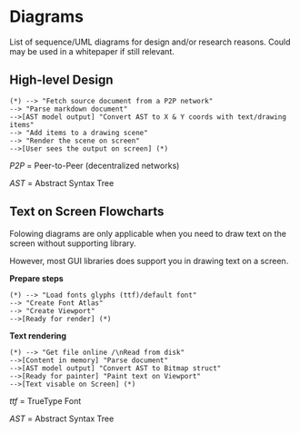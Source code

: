 # Diagrams

List of sequence/UML diagrams for design and/or research reasons. Could may be used in a whitepaper if still relevant.

## High-level Design

```plantuml
(*) --> "Fetch source document from a P2P network"
--> "Parse markdown document"
-->[AST model output] "Convert AST to X & Y coords with text/drawing items"
--> "Add items to a drawing scene"
--> "Render the scene on screen"
-->[User sees the output on screen] (*)
```

*P2P* = Peer-to-Peer (decentralized networks)

*AST* = Abstract Syntax Tree

## Text on Screen Flowcharts

Folowing diagrams are only applicable when you need to draw text on the screen without supporting library.

However, most GUI libraries does support you in drawing text on a screen.

**Prepare steps**

```plantuml
(*) --> "Load fonts glyphs (ttf)/default font"
--> "Create Font Atlas"
--> "Create Viewport"
-->[Ready for render] (*)
```

**Text rendering**

```plantuml
(*) --> "Get file online /\nRead from disk"
-->[Content in memory] "Parse document"
-->[AST model output] "Convert AST to Bitmap struct"
-->[Ready for painter] "Paint text on Viewport"
-->[Text visable on Screen] (*)
```

*ttf* = TrueType Font

*AST* = Abstract Syntax Tree